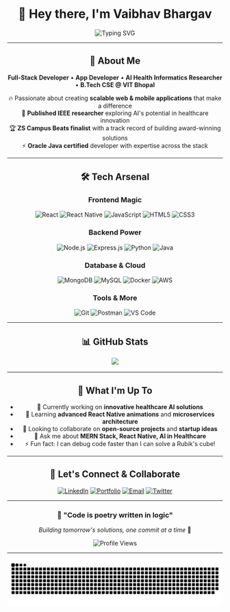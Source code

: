 <div align="center">

# 💫 Hey there, I'm Vaibhav Bhargav

<img src="https://readme-typing-svg.herokuapp.com?font=Fira+Code&size=22&duration=3000&pause=1000&color=00D9FF&center=true&vCenter=true&width=600&lines=Full-Stack+Developer+%7C+AI+Researcher;MERN+%26+React+Native+Specialist;Published+IEEE+Researcher;Building+the+Future+with+Code" alt="Typing SVG" />

---

## 🚀 **About Me**

**Full-Stack Developer** • **App Developer** • **AI Health Informatics Researcher** • **B.Tech CSE @ VIT Bhopal**

🔥 Passionate about creating **scalable web & mobile applications** that make a difference  
🧠 **Published IEEE researcher** exploring AI's potential in healthcare innovation  
🏆 **ZS Campus Beats finalist** with a track record of building award-winning solutions  
⚡ **Oracle Java certified** developer with expertise across the stack

---

## 🛠️ **Tech Arsenal**

### **Frontend Magic**
![React](https://img.shields.io/badge/React-20232A?style=for-the-badge&logo=react&logoColor=61DAFB)
![React Native](https://img.shields.io/badge/React_Native-20232A?style=for-the-badge&logo=react&logoColor=61DAFB)
![JavaScript](https://img.shields.io/badge/JavaScript-F7DF1E?style=for-the-badge&logo=javascript&logoColor=black)
![HTML5](https://img.shields.io/badge/HTML5-E34F26?style=for-the-badge&logo=html5&logoColor=white)
![CSS3](https://img.shields.io/badge/CSS3-1572B6?style=for-the-badge&logo=css3&logoColor=white)

### **Backend Power**
![Node.js](https://img.shields.io/badge/Node.js-43853D?style=for-the-badge&logo=node.js&logoColor=white)
![Express.js](https://img.shields.io/badge/Express.js-404D59?style=for-the-badge)
![Python](https://img.shields.io/badge/Python-3776AB?style=for-the-badge&logo=python&logoColor=white)
![Java](https://img.shields.io/badge/Java-ED8B00?style=for-the-badge&logo=java&logoColor=white)

### **Database & Cloud**
![MongoDB](https://img.shields.io/badge/MongoDB-4EA94B?style=for-the-badge&logo=mongodb&logoColor=white)
![MySQL](https://img.shields.io/badge/MySQL-00000F?style=for-the-badge&logo=mysql&logoColor=white)
![Docker](https://img.shields.io/badge/Docker-2496ED?style=for-the-badge&logo=docker&logoColor=white)
![AWS](https://img.shields.io/badge/AWS-232F3E?style=for-the-badge&logo=amazon-aws&logoColor=white)

### **Tools & More**
![Git](https://img.shields.io/badge/Git-F05032?style=for-the-badge&logo=git&logoColor=white)
![Postman](https://img.shields.io/badge/Postman-FF6C37?style=for-the-badge&logo=postman&logoColor=white)
![VS Code](https://img.shields.io/badge/VS_Code-0078D4?style=for-the-badge&logo=visual%20studio%20code&logoColor=white)

---

## 📊 **GitHub Stats**

<div align="center">
  <img height="180em" src="https://github-readme-stats.vercel.app/api?username=vaibhavbhargav&show_icons=true&theme=tokyonight&include_all_commits=true&count_private=true"/>
</div>



---

## 🌟 **What I'm Up To**

- 🔭 Currently working on **innovative healthcare AI solutions**
- 🌱 Learning **advanced React Native animations** and **microservices architecture**
- 👯 Looking to collaborate on **open-source projects** and **startup ideas**
- 💬 Ask me about **MERN Stack, React Native, AI in Healthcare**
- ⚡ Fun fact: I can debug code faster than I can solve a Rubik's cube!

---

## 🤝 **Let's Connect & Collaborate**

<div align="center">

[![LinkedIn](https://img.shields.io/badge/LinkedIn-0077B5?style=for-the-badge&logo=linkedin&logoColor=white)](https://www.linkedin.com/in/vaibhav-bhargav-208470252/)
[![Portfolio](https://img.shields.io/badge/Portfolio-FF5722?style=for-the-badge&logo=firefox&logoColor=white)](https://vaibhav-taupe.vercel.app/)
[![Email](https://img.shields.io/badge/Gmail-D14836?style=for-the-badge&logo=gmail&logoColor=white)](mailto:vaibhavbhargav03@gmail.com)
[![Twitter](https://img.shields.io/badge/Twitter-1DA1F2?style=for-the-badge&logo=twitter&logoColor=white)](#)

</div>

---

<div align="center">

### 💭 **"Code is poetry written in logic"**

*Building tomorrow's solutions, one commit at a time* 🚀

![Profile Views](https://komarev.com/ghpvc/?username=vaibhavbhargav&color=blueviolet&style=flat-square&label=Profile+Views)

</div>

---

<div align="center">
  <img src="https://raw.githubusercontent.com/platane/snk/output/github-contribution-grid-snake-dark.svg" alt="Snake animation" />
</div>

</div>
